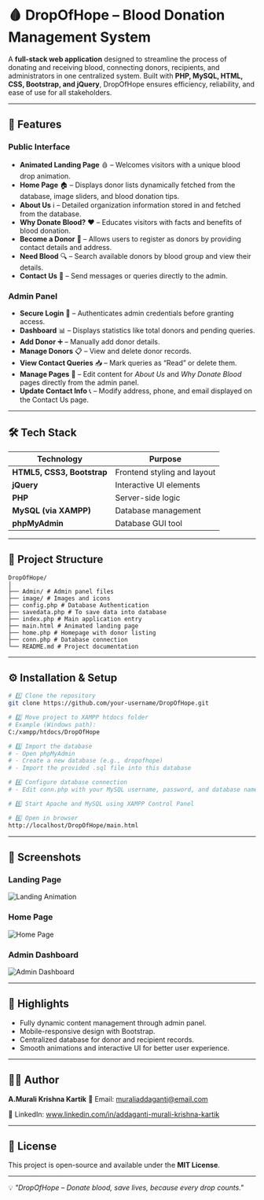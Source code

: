 # 🩸 DropOfHope – Blood Donation Management System  

A **full-stack web application** designed to streamline the process of donating and receiving blood, connecting donors, recipients, and administrators in one centralized system. Built with **PHP, MySQL, HTML, CSS, Bootstrap, and jQuery**, DropOfHope ensures efficiency, reliability, and ease of use for all stakeholders.

---

## 🚀 Features  

### **Public Interface**  
- **Animated Landing Page** 🩸 – Welcomes visitors with a unique blood drop animation.
- **Home Page** 🏠 – Displays donor lists dynamically fetched from the database, image sliders, and blood donation tips.
- **About Us** ℹ️ – Detailed organization information stored in and fetched from the database.
- **Why Donate Blood?** ❤️ – Educates visitors with facts and benefits of blood donation.
- **Become a Donor** 🙋 – Allows users to register as donors by providing contact details and address.
- **Need Blood** 🔍 – Search available donors by blood group and view their details.
- **Contact Us** 📩 – Send messages or queries directly to the admin.

### **Admin Panel**  
- **Secure Login** 🔐 – Authenticates admin credentials before granting access.
- **Dashboard** 📊 – Displays statistics like total donors and pending queries.
- **Add Donor** ➕ – Manually add donor details.
- **Manage Donors** 📋 – View and delete donor records.
- **View Contact Queries** 📥 – Mark queries as “Read” or delete them.
- **Manage Pages** 📝 – Edit content for *About Us* and *Why Donate Blood* pages directly from the admin panel.
- **Update Contact Info** 📞 – Modify address, phone, and email displayed on the Contact Us page.

---

## 🛠️ Tech Stack  

| Technology | Purpose |
|------------|---------|
| **HTML5, CSS3, Bootstrap** | Frontend styling and layout |
| **jQuery** | Interactive UI elements |
| **PHP** | Server-side logic |
| **MySQL (via XAMPP)** | Database management |
| **phpMyAdmin** | Database GUI tool |

---

## 📂 Project Structure  

```
DropOfHope/
│
├── Admin/ # Admin panel files
├── image/ # Images and icons
├── config.php # Database Authentication
├── savedata.php # To save data into database
├── index.php # Main application entry
├── main.html # Animated landing page
├── home.php # Homepage with donor listing
├── conn.php # Database connection
└── README.md # Project documentation

```

---

## ⚙️ Installation & Setup  

```bash
# 1️⃣ Clone the repository  
git clone https://github.com/your-username/DropOfHope.git

# 2️⃣ Move project to XAMPP htdocs folder  
# Example (Windows path):
C:/xampp/htdocs/DropOfHope

# 3️⃣ Import the database  
# - Open phpMyAdmin  
# - Create a new database (e.g., dropofhope)  
# - Import the provided .sql file into this database

# 4️⃣ Configure database connection  
# - Edit conn.php with your MySQL username, password, and database name.

# 5️⃣ Start Apache and MySQL using XAMPP Control Panel  

# 6️⃣ Open in browser  
http://localhost/DropOfHope/main.html
```

---

## 📸 Screenshots  

### Landing Page  
![Landing Animation](screenshots/landing.png)

### Home Page  
![Home Page](screenshots/home.png)

### Admin Dashboard  
![Admin Dashboard](screenshots/dashboard.png)

---

## 🌟 Highlights  
- Fully dynamic content management through admin panel.
- Mobile-responsive design with Bootstrap.
- Centralized database for donor and recipient records.
- Smooth animations and interactive UI for better user experience.

---

## 🧑‍💻 Author  

**A.Murali Krishna Kartik**
📧 Email: muraliaddaganti@email.com

💼 LinkedIn: www.linkedin.com/in/addaganti-murali-krishna-kartik 

---

## 📜 License  
This project is open-source and available under the **MIT License**.

---

💡 *"DropOfHope – Donate blood, save lives, because every drop counts."*
